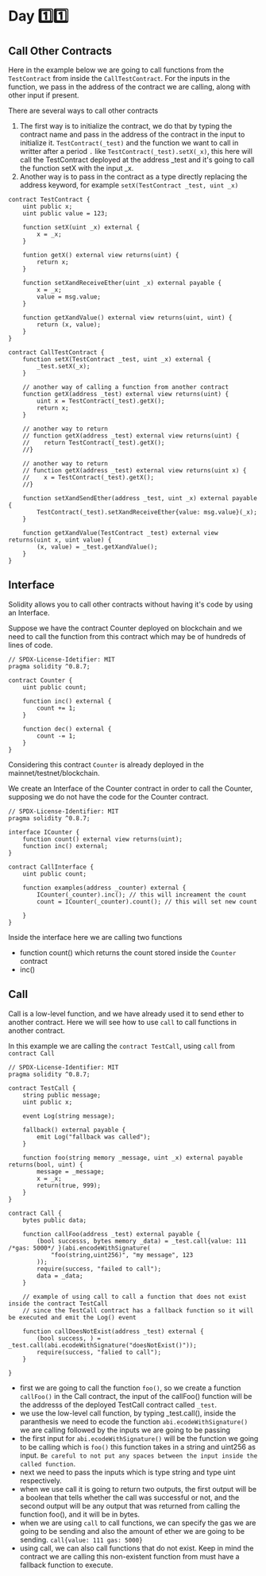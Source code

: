 # Day :one::one:
## Call Other Contracts
Here in the example below we are going to call functions from the ```TestContract``` from inside the ```CallTestContract```.
For the inputs in the function, we pass in the address of the contract we are calling, along with other input if present.

There are several ways to call other contracts
1. The first way is to initialize the contract, we do that by typing the contract name and pass in the address of the contract in the input to initialize it. ```TestContract(_test)``` and the function we want to call in writter after a period ```.``` like ```TestContract(_test).setX(_x)```, this here will call the TestContract deployed at the address _test and it's going to call the function setX with the input _x.
2. Another way is to pass in the contract as a type directly replacing the address keyword, for example ```setX(TestContract _test, uint _x)```


```solidity
contract TestContract {
    uint public x;
    uint public value = 123;
    
    function setX(uint _x) external {
        x = _x;
    }
    
    funtion getX() external view returns(uint) {
        return x;
    }
    
    function setXandReceiveEther(uint _x) external payable {
        x = _x;
        value = msg.value;
    }
    
    function getXandValue() external view returns(uint, uint) {
        return (x, value);
    }
}

contract CallTestContract {
    function setX(TestContract _test, uint _x) external {
        _test.setX(_x);
    }
    
    // another way of calling a function from another contract
    function getX(address _test) external view returns(uint) {
        uint x = TestContract(_test).getX();
        return x;
    }
    
    // another way to return 
    // function getX(address _test) external view returns(uint) {
    //    return TestContract(_test).getX();
    //}
    
    // another way to return 
    // function getX(address _test) external view returns(uint x) {
    //    x = TestContract(_test).getX();
    //}
    
    function setXandSendEther(address _test, uint _x) external payable {
        TestContract(_test).setXandReceiveEther{value: msg.value}(_x);
    }
    
    function getXandValue(TestContract _test) external view returns(uint x, uint value) {
        (x, value) = _test.getXandValue();
    }
}

```

## Interface
Solidity allows you to call other contracts without having it's code by using an Interface.

Suppose we have the contract Counter deployed on blockchain and we need to call the function from this contract which may be of  hundreds of lines of code.

```solidity
// SPDX-License-Idetifier: MIT
pragma solidity ^0.8.7;

contract Counter {
    uint public count;
    
    function inc() external {
        count += 1;
    }
    
    function dec() external {
        count -= 1;
    }
}

```
Considering this contract ```Counter``` is already deployed in the mainnet/testnet/blockchain.

We create an Interface of the Counter contract in order to call the Counter, supposing we do not have the code for the Counter contract.

```solidity
// SPDX-License-Identifier: MIT
pragma solidity ^0.8.7;

interface ICounter {
    function count() external view returns(uint);
    function inc() external;
}

contract CallInterface {
    uint public count;
    
    function examples(address _counter) external {
        ICounter(_counter).inc(); // this will increament the count
        count = ICounter(_counter).count(); // this will set new count 
        
    }
}
```
Inside the interface here we are calling two functions 
- function count() which returns the count stored inside the ```Counter``` contract
- inc() 

## Call
Call is a low-level function, and we have already used it to send ether to another contract. Here we will see how to use ```call``` to call functions in another contract.

In this example we are calling the ```contract TestCall```, using ```call``` from ```contract Call```

```solidity
// SPDX-License-Identifier: MIT
pragma solidity ^0.8.7;

contract TestCall {
    string public message;
    uint public x;
    
    event Log(string message);
    
    fallback() external payable {
        emit Log("fallback was called");
    }
    
    function foo(string memory _message, uint _x) external payable returns(bool, uint) {
        message = _message;
        x = _x;
        return(true, 999);
    }
}

contract Call {
    bytes public data;
    
    function callFoo(address _test) external payable {
        (bool successs, bytes memory _data) = _test.call{value: 111 /*gas: 5000*/ }(abi.encodeWithSignature( 
            "foo(string,uint256)", "my message", 123
        ));
        require(success, "failed to call");
        data = _data;
    }
    
    // example of using call to call a function that does not exist inside the contract TestCall
    // since the TestCall contract has a fallback function so it will be executed and emit the Log() event
    
    function callDoesNotExist(address _test) external {
        (bool success, ) = _test.call(abi.ecodeWithSignature("doesNotExist()"));
        require(success, "falied to call");
    }
    
}
```
- first we are going to call the function ```foo()```, so we create a function ```callFoo()``` in the Call contract, the input of the callFoo() function will be the addresss of the deployed TestCall contract called ```_test```. 
- we use the low-level call function, by typing _test.call(), inside the paranthesis we need to ecode the function ```abi.ecodeWithSignature()``` we are calling followed by the inputs we are going to be passing
- the first input for ```abi.ecodeWithSignature()``` will be the function we going to be calling which is ```foo()``` this function takes in a string and uint256 as input. ```Be careful to not put any spaces between the input inside the called function```.
- next we need to pass the inputs which is type string and type uint respectively. 
- when we use call it is going to return two outputs, the first output will be a boolean that tells whether the call was successful or not, and the second output will be any output that was returned from calling the function foo(), and it will be in bytes.
- when we are using ```call``` to call functions, we can specify the gas we are going to be sending and also the amount of ether we are going to be sending. ```call{value: 111 gas: 5000}```
- using call, we can also call functions that do not exist. Keep in mind the contract we are calling this non-existent function from must have a fallback function to execute.









